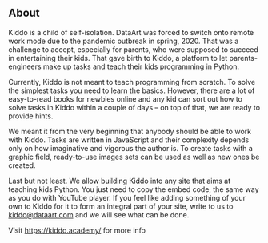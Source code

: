 About
-----
Kiddo is a child of self-isolation. DataArt was forced to switch onto remote work mode due to the pandemic outbreak in spring, 2020. That was a challenge to accept, especially for parents, who were supposed to succeed in entertaining their kids. That gave birth to Kiddo, a platform to let parents-engineers make up tasks and teach their kids programming in Python.

Currently, Kiddo is not meant to teach programming from scratch. To solve the simplest tasks you need to learn the basics. However, there are a lot of easy-to-read books for newbies online and any kid can sort out how to solve tasks in Kiddo within a couple of days – on top of that, we are ready to provide hints.

We meant it from the very beginning that anybody should be able to work with Kiddo. Tasks are written in JavaScript and their complexity depends only on how imaginative and vigorous the author is. To create tasks with a graphic field, ready-to-use images sets can be used as well as new ones be created.

Last but not least. We allow building Kiddo into any site that aims at teaching kids Python. You just need to copy the embed code, the same way as you do with YouTube player. If you feel like adding something of your own to Kiddo for it to form an integral part of your site, write to us to kiddo@dataart.com and we will see what can be done. 

Visit https://kiddo.academy/ for more info
